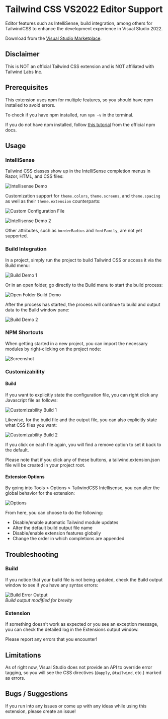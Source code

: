 # Tailwind CSS VS2022 Editor Support 

Editor features such as IntelliSense, build integration, among others for TailwindCSS to enhance the development experience in Visual Studio 2022.

Download from the [Visual Studio Marketplace](https://marketplace.visualstudio.com/items?itemName=TheronWang.TailwindCSSIntellisense).

## Disclaimer

This is NOT an official Tailwind CSS extension and is NOT affiliated with Tailwind Labs Inc. 

## Prerequisites

This extension uses npm for multiple features, so you should have npm installed to avoid errors.

To check if you have npm installed, run `npm -v` in the terminal.

If you do not have npm installed, follow [this tutorial](https://docs.npmjs.com/downloading-and-installing-node-js-and-npm) from the official npm docs.

## Usage

### IntelliSense

Tailwind CSS classes show up in the IntelliSense completion menus in Razor, HTML, and CSS files:

![Intellisense Demo](art/IntelliSense-Demo-1.gif)

Customization support for `theme.colors`, `theme.screens`, and `theme.spacing` as well as their `theme.extension` counterparts:

![Custom Configuration File](art/IntelliSense-Demo-2-Configuration.png)

![Intellisense Demo 2](art/IntelliSense-Demo-3.png)

Other attributes, such as `borderRadius` and `fontFamily`, are not yet supported.

### Build Integration

In a project, simply run the project to build Tailwind CSS or access it via the Build menu:

![Build Demo 1](art/Build-Demo-1.png)

Or in an open folder, go directly to the Build menu to start the build process:

![Open Folder Build Demo](art/Build-Demo-3.png)

After the process has started, the process will continue to build and output data to the Build window pane:

![Build Demo 2](art/Build-Demo-2.png)

### NPM Shortcuts

When getting started in a new project, you can import the necessary modules by right-clicking on the project node:

![Screenshot](art/NPM-Shortcuts-1.png)

### Customizability

#### Build

If you want to explicitly state the configuration file, you can right click any Javascript file as follows:

![Customizability Build 1](art/Customizability-Build-1.png)

Likewise, for the build file and the output file, you can also explicitly state what CSS files you want:

![Customizability Build 2](art/Customizability-Build-2.png)

If you click on each file again, you will find a remove option to set it back to the default.

Please note that if you click any of these buttons, a tailwind.extension.json file will be created in your project root.

#### Extension Options

By going into Tools > Options > TailwindCSS Intellisense, you can alter the global behavior for the extension:

![Options](art/Options-Demo.png)

From here, you can choose to do the following:

* Disable/enable automatic Tailwind module updates
* Alter the default build output file name
* Disable/enable extension features globally
* Change the order in which completions are appended

## Troubleshooting

### Build

If you notice that your build file is not being updated, check the Build output window to see if you have any syntax errors:

![Build Error Output](art/Troubleshooting-Build.png)<br>
*Build output modified for brevity*

### Extension

If something doesn't work as expected or you see an exception message, you can check the detailed log in the Extensions output window.

Please report any errors that you encounter!

## Limitations

As of right now, Visual Studio does not provide an API to override error tagging, so you will see the CSS directives (`@apply`, `@tailwind`, etc.) marked as errors.

## Bugs / Suggestions

If you run into any issues or come up with any ideas while using this extension, please create  an issue!
